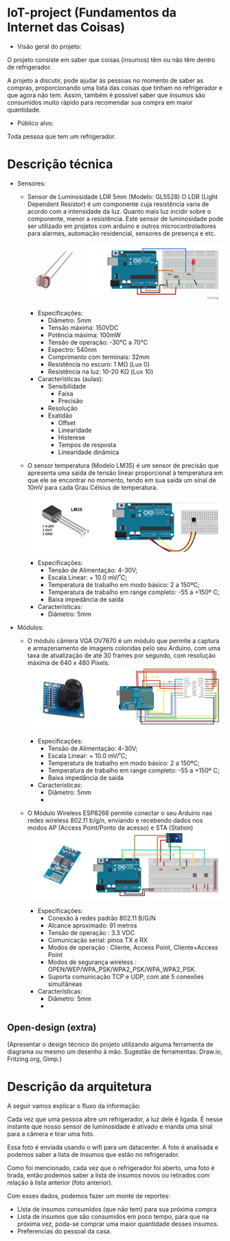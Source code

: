 
# IoT-project (Fundamentos da Internet das Coisas)

- Visão geral do projeto: 

O projeto consiste em saber que coisas (insumos) têm ou não têm dentro de refrigerador. 

A projeto a discutir, pode ajudar às pessoas no momento de saber as compras, proporcionando uma lista
das coisas que tinham no refrigerador e que agora não tem. Assim, também é possível saber que insumos 
são consumidos muito rápido para recomendar sua compra em maior quantidade.

- Público alvo: 

Toda pessoa que tem um refrigerador. 

# Descrição técnica
- Sensores: 

  - Sensor de Luminosidade LDR 5mm (Modelo: GL5528)
O LDR (Light Dependent Resistor) é um componente cuja resistência varia de acordo com a intensidade da luz. Quanto mais luz incidir sobre o componente, menor a resistência. Este sensor de luminosidade pode ser utilizado em projetos com arduino e outros microcontroladores para alarmes, automação residencial, sensores de presença e etc.
  
      ![stack Overflow](ldr.png)
      
  
     - Especificações:      
        - Diâmetro: 5mm
        - Tensão máxima: 150VDC
        - Potência máxima: 100mW
        - Tensão de operação:  -30°C a 70°C
        - Espectro: 540nm
        - Comprimento com terminais: 32mm
        - Resistência no escuro: 1 MΩ (Lux 0)
        - Resistência na luz: 10-20 KΩ (Lux 10)
      - Características (aulas):
        - Sensibilidade
		    - Faixa
		    - Precisão
        - Resolução
        - Exatidão
		    - Offset
		    - Linearidade
		    - Histerese
		    - Tempos de resposta
		    - Linearidade dinâmica
         
      
  - O sensor temperatura (Modelo LM35) 
é um sensor de precisão que apresenta uma saída de tensão linear proporcional à temperatura em que ele se encontrar no momento, tendo em sua saída um sinal de 10mV para cada Grau Célsius de temperatura.
      
      ![stack Overflow](lm35.png)


      - Especificações:      
        - Tensão de Alimentação:  4-30V;
        - Escala Linear: + 10.0 mV/˚C;
        - Temperatura de trabalho em modo básico: 2 a 150ºC;
        - Temperatura de trabalho em range completo: -55 a +150º C;
        - Baixa impedância de saída
      - Características:
        - Diâmetro: 5mm

   


- Módulos:

  - O módulo câmera VGA OV7670 é um módulo que permite a captura e armazenamento de imagens coloridas pelo seu Arduino, com        uma taxa de atualização de até 30 frames por segundo, com resolução máxima de 640 x 480 Pixels.
      ![stack Overflow](ov7670.png)


      - Especificações:      
        - Tensão de Alimentação:  4-30V;
        - Escala Linear: + 10.0 mV/˚C;
        - Temperatura de trabalho em modo básico: 2 a 150ºC;
        - Temperatura de trabalho em range completo: -55 a +150º C;
        - Baixa impedância de saída
      - Características:
        - Diâmetro: 5mm
        - 

  - O Módulo Wireless ESP8266 permite conectar o seu Arduino nas redes wireless 802.11 b/g/n, enviando e recebendo dados nos modos AP (Access Point/Ponto de acesso) e STA (Station)  ![stack Overflow](Esp8266.png)


      - Especificações:      
        - Conexão à redes padrão 802.11 B/G/N
        - Alcance aproximado: 91 metros
        - Tensão de operação : 3.3 VDC
        - Comunicação serial: pinos TX e RX
        - Modos de operação : Cliente, Access Point, Cliente+Access Point
        - Modos de segurança wireless : OPEN/WEP/WPA_PSK/WPA2_PSK/WPA_WPA2_PSK.
        - Suporta comunicação TCP e UDP, com até 5 conexões simultâneas
      - Características:
        - Diâmetro: 5mm
        - 

   
   
   
   
## Open-design (extra)
(Apresentar o design técnico do projeto utilizando alguma ferramenta de diagrama ou mesmo um desenho à mão. Sugestão de ferramentas: Draw.io, Fritzing.org, Gimp.)


# Descrição da arquitetura

A seguir vamos explicar o fluxo da informação:

Cada vez que uma pessoa abre um refrigerador, a luz dele é ligada. 
É nesse instante que nosso sensor de luminosidade é ativado e manda uma sinal para a câmera e tirar uma foto.

Essa foto é enviada usando o wifi para um datacenter. A foto é analisada e podemos saber a lista de insumos que 
estão no refrigerador.

Como foi mencionado, cada vez que o refrigerador foi aberto, uma foto é tirada, então podemos saber
a lista de insumos novos ou retirados com relação à lista anterior (foto anterior). 

Com esses dados, podemos fazer um monte de reportes: 
 - Lista de insumos consumidos (que não tem) para sua próxima compra
 - Lista de insumos que são consumidos em poco tempo, para que na próxima vez, poda-se comprar
 uma maior quantidade desses insumos.
 - Preferencias do pessoal da casa.

 



